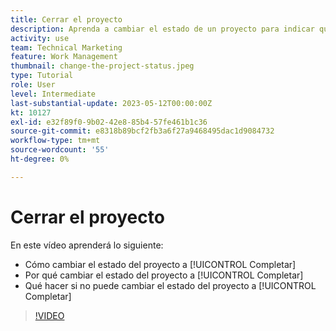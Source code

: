```yaml
---
title: Cerrar el proyecto
description: Aprenda a cambiar el estado de un proyecto para indicar que el trabajo se ha completado.
activity: use
team: Technical Marketing
feature: Work Management
thumbnail: change-the-project-status.jpeg
type: Tutorial
role: User
level: Intermediate
last-substantial-update: 2023-05-12T00:00:00Z
kt: 10127
exl-id: e32f89f0-9b02-42e8-85b4-57fe461b1c36
source-git-commit: e8318b89bcf2fb3a6f27a9468495dac1d9084732
workflow-type: tm+mt
source-wordcount: '55'
ht-degree: 0%

---
```


# Cerrar el proyecto

En este vídeo aprenderá lo siguiente:

* Cómo cambiar el estado del proyecto a [!UICONTROL Completar]
* Por qué cambiar el estado del proyecto a [!UICONTROL Completar]
* Qué hacer si no puede cambiar el estado del proyecto a [!UICONTROL Completar]

>[!VIDEO](https://video.tv.adobe.com/v/3419336/?quality=12&learn=on)
